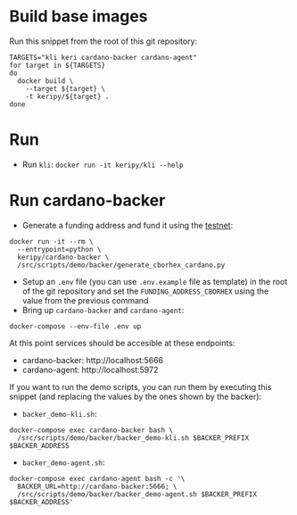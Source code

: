 # Build base images

Run this snippet from the root of this git repository:

```
TARGETS="kli keri cardano-backer cardano-agent"
for target in ${TARGETS}
do
  docker build \
    --target ${target} \
    -t keripy/${target} .
done
```

# Run 

* Run `kli`:
`docker run -it keripy/kli --help`

# Run cardano-backer

* Generate a funding address and fund it using the [testnet](https://docs.cardano.org/cardano-testnet/tools/faucet):
```
docker run -it --rm \
  --entrypoint=python \
  keripy/cardano-backer \
  /src/scripts/demo/backer/generate_cborhex_cardano.py
```
* Setup an `.env` file (you can use `.env.example` file as template) in the root of the git repository and set the `FUNDING_ADDRESS_CBORHEX` using the value from the previous command
* Bring up `cardano-backer` and `cardano-agent`:
```
docker-compose --env-file .env up
```

At this point services should be accesible at these endpoints:

- cardano-backer: http://localhost:5666
- cardano-agent: http://localhost:5972

If you want to run the demo scripts, you can run them by executing this snippet (and replacing the values by the ones shown by the backer):
* `backer_demo-kli.sh`:
```
docker-compose exec cardano-backer bash \
  /src/scripts/demo/backer/backer_demo-kli.sh $BACKER_PREFIX $BACKER_ADDRESS
```
* `backer_demo-agent.sh`:
```
docker-compose exec cardano-agent bash -c '\
  BACKER_URL=http://cardano-backer:5666; \
  /src/scripts/demo/backer/backer_demo-agent.sh $BACKER_PREFIX $BACKER_ADDRESS'
```
